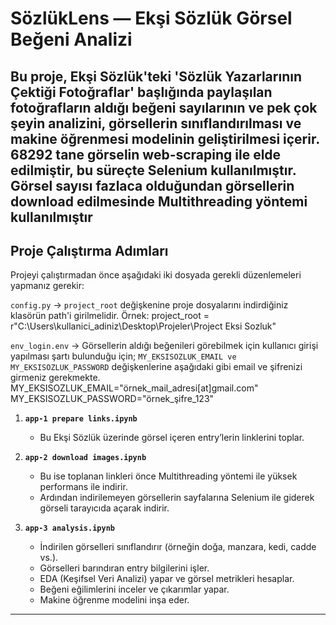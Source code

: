 # SözlükLens — Ekşi Sözlük Görsel Beğeni Analizi

Bu proje, Ekşi Sözlük'teki 'Sözlük Yazarlarının Çektiği Fotoğraflar' başlığında paylaşılan fotoğrafların aldığı beğeni sayılarının ve pek çok şeyin analizini, görsellerin sınıflandırılması ve makine öğrenmesi modelinin geliştirilmesi içerir.
68292 tane görselin web-scraping ile elde edilmiştir, bu süreçte Selenium kullanılmıştır.
Görsel sayısı fazlaca olduğundan görsellerin download edilmesinde Multithreading yöntemi kullanılmıştır
---

##  Proje Çalıştırma Adımları

Projeyi çalıştırmadan önce aşağıdaki iki dosyada gerekli düzenlemeleri yapmanız gerekir:

`config.py` -> `project_root` değişkenine proje dosyalarını indirdiğiniz klasörün path'i girilmelidir.
                Örnek:
                project_root = r"C:\Users\kullanici_adiniz\Desktop\Projeler\Project Eksi Sozluk"

`env_login.env` -> Görsellerin aldığı beğenileri görebilmek için kullanıcı girişi yapılması şartı bulunduğu için; 
                  `MY_EKSISOZLUK_EMAIL ve MY_EKSISOZLUK_PASSWORD` değişkenlerine aşağıdaki gibi email ve şifrenizi girmeniz gerekmekte.
                  MY_EKSISOZLUK_EMAIL="örnek_mail_adresi[at]gmail.com"
                  MY_EKSISOZLUK_PASSWORD="örnek_şifre_123"

1. **`app-1 prepare links.ipynb`**  
   - Bu Ekşi Sözlük üzerinde görsel içeren entry’lerin linklerini toplar.

2. **`app-2 download images.ipynb`**  
    - Bu ise toplanan linkleri önce Multithreading yöntemi ile yüksek performans ile indirir.
    - Ardından indirilemeyen görsellerin sayfalarına Selenium ile giderek görseli tarayıcıda açarak indirir. 

4. **`app-3 analysis.ipynb`**  
   - İndirilen görselleri sınıflandırır (örneğin doğa, manzara, kedi, cadde vs.).  
   - Görselleri barındıran entry bilgilerini işler.  
   - EDA (Keşifsel Veri Analizi) yapar ve görsel metrikleri hesaplar.  
   - Beğeni eğilimlerini inceler ve çıkarımlar yapar.
   - Makine öğrenme modelini inşa eder.

---
